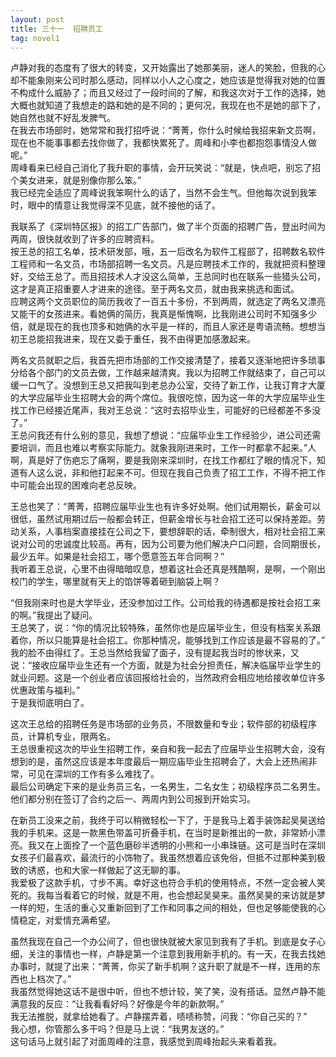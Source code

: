 ```yaml
---
layout: post
title: 三十一  招聘员工
tag: novel1
---
```


卢静对我的态度有了很大的转变，又开始露出了她那美丽，迷人的笑脸，但我的心却不能象刚来公司时那么感动，同样以小人之心度之，她应该是觉得我对她的位置不构成什么威胁了；而且又经过了一段时间的了解，和我这次对于工作的选择，她大概也就知道了我想走的路和她的是不同的；更何况，我现在也不是她的部下了，她自然也就不好乱发脾气。<br />
在我去市场部时，她常常和我打招呼说：“菁菁，你什么时候给我招来新文员啊，现在也不能事事都去找你做了，我都快累死了。周峰和小李也都抱怨事情没人做呢。”<br />
周峰看来已经自己消化了我升职的事情，会开玩笑说：“就是，快点吧，别忘了招个美女进来，就是别像你那么笨。”<br />
我已经完全适应了周峰说我笨啊什么的话了，当然不会生气。但他每次说到我笨时，眼中的情意让我觉得深不见底，就不接他的话了。

我联系了《深圳特区报》的招工广告部门，做了半个页面的招聘广告，登出时间为两周，很快就收到了许多的应聘资料。<br />
按王总的招工名单，技术研发部，哦，五一后改名为软件工程部了，招聘数名软件工程师和一名文员，市场部招聘一名文员。凡是应聘技术工作的，我就把资料整理好，交给王总了。而且招技术人才没这么简单，王总同时也在联系一些猎头公司，这才是真正招重要人才进来的途径。至于两名文员，就由我来挑选和面试。<br />
应聘这两个文员职位的简历我收了一百五十多份，不到两周，就选定了两名又漂亮又能干的女孩进来。看她俩的简历，我真是惭愧啊，比我刚进公司时不知强多少倍，就是现在的我也顶多和她俩的水平是一样的，而且人家还是粤语流畅。想想当初王总能招我进来，现在又委于重任，我不由得更加感激起来。

两名文员就职之后，我首先把市场部的工作交接清楚了，接着又逐渐地把许多琐事分给各个部门的文员去做，工作越来越清爽。我以为招聘工作就结束了，自己可以缓一口气了。没想到王总又把我叫到老总办公室，交待了新工作，让我订育才大厦的大学应届毕业生招聘大会的两个席位。我很吃惊，因为这一年的大学应届毕业生找工作已经接近尾声，我对王总说：“这时去招毕业生，可能好的已经都差不多没了。”<br />
王总问我还有什么别的意见，我想了想说：“应届毕业生工作经验少，进公司还需要培训，而且也难以考察实际能力。就象我刚进来时，工作一时都拿不起来。”人啊，真是好了伤疤忘了痛啊，要是我刚来深圳时，在找工作都红了眼的情况下，知道有人这么说，非和他打起来不可。但现在我自己负责了招工工作，不得不把工作中可能会出现的困难向老总反映。

王总也笑了：“菁菁，招聘应届毕业生也有许多好处啊。他们试用期长，薪金可以很低，虽然试用期过后一般都会转正，但薪金增长与社会招工还可以保持差距。劳动关系，人事档案直接挂在公司之下，要想辞职的话，牵制很大，相对社会招工来说对公司的忠诚度比较高。再有，因为公司要为他们解决户口问题，合同期很长，最少五年。如果是社会招工，哪个愿意签五年合同啊？”<br />
我听着王总说，心里不由得暗暗叹息，想着这社会还真是残酷啊，是啊，一个刚出校门的学生，哪里就有天上的馅饼等着砸到脑袋上啊？

“但我刚来时也是大学毕业，还没参加过工作。公司给我的待遇都是按社会招工来的啊。”我提出了疑问。<br />
王总笑了，说：“你的情况比较特殊，虽然你也是应届毕业生，但没有档案关系跟着你，所以只能算是社会招工。你那种情况，能够找到工作应该是最不容易的了。”<br />
我的脸不由得红了。王总当然给我留了面子，没有提起我当时的惨状来，又说：“接收应届毕业生还有一个方面，就是为社会分担责任，解决临届毕业学生的就业问题。这是一个创业者应该回报给社会的，当然政府会相应地给接收单位许多优惠政策与福利。”<br />
于是我彻底明白了。

这次王总给的招聘任务是市场部的业务员，不限数量和专业；软件部的初级程序员，计算机专业，限两名。<br />
王总很重视这次的毕业生招聘工作，亲自和我一起去了应届毕业生招聘大会，没有想到的是，虽然这应该是本年度最后一期应庙毕业生招聘会了，大会上还热闹非常，可见在深圳的工作有多么难找了。<br />
最后公司确定下来的是业务员三名，一名男生，二名女生；初级程序员二名男生。他们都分别在签订了合约之后一、两周内到公司报到开始实习。

在新员工没来之前，我终于可以稍微轻松一下了，于是我马上着手装饰起吴昊送给我的手机来。这是一款黑色带盖可折叠手机，在当时是新推出的一款，非常娇小漂亮。我又在上面拴了一个蓝色磨砂半透明的小熊和一小串珠链。这可是当时在深圳女孩子们最喜欢，最流行的小饰物了。我虽然想着应该免俗，但抵不过那种美到极致的诱惑，也和大家一样做起了这无聊的事。<br />
我爱极了这款手机，寸步不离。幸好这也符合手机的使用特点，不然一定会被人笑死的。我每当看着它的时候，就是不用，也会想起吴昊来。虽然吴昊的来访就是梦一样的短，生活的重心又重新回到了工作和同事之间的相处，但也足够能使我的心情稳定，对爱情充满希望。

虽然我现在自己一个办公间了，但也很快就被大家见到我有了手机。到底是女子心细，关注的事情也一样，卢静是第一个注意到我用新手机的。有一天，在我去找她办事时，就提了出来：“菁菁，你买了新手机啊？这升职了就是不一样，连用的东西也上档次了。”<br />
我虽然觉得她这话不是很中听，但也不想计较，笑了笑，没有搭话。显然卢静不能满意我的反应：“让我看看好吗？好像是今年的新款啊。”<br />
我无法推脱，就拿给她看了。卢静摆弄着，啧啧称赞，问我：“你自己买的？”<br />
我心想，你管那么多干吗？但是马上说：“我男友送的。”<br />
这句话马上就引起了对面周峰的注意，我感觉到周峰抬起头来看着我。
